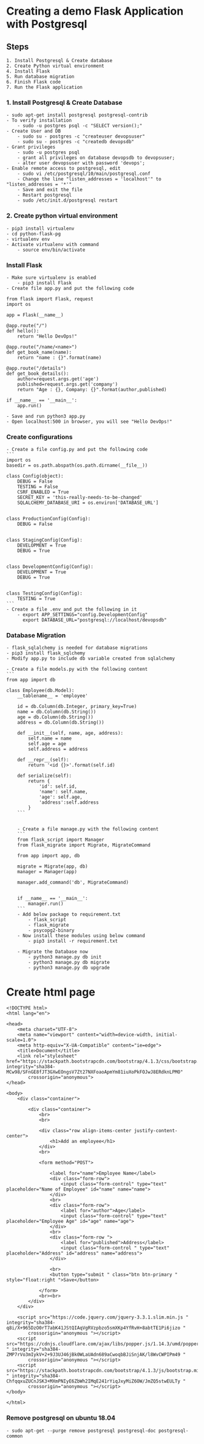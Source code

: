 # Creating a demo Flask Application with Postgresql

## Steps
	1. Install Postgresql & Create database
	2. Create Python virtual environment
	4. Install Flask
	5. Run database migration
	6. Finish Flask code
	7. Run the Flask application

### 1. Install Postgresql & Create Database
	- sudo apt-get install postgresql postgresql-contrib
	- To verify installation
		- sudo -u postgres psql -c "SELECT version();"
	- Create User and DB
		- sudo su - postgres -c "createuser devopsuser" 
		- sudo su - postgres -c "createdb devopsdb"
	- Grant privileges
		- sudo -u postgres psql
		- grant all privileges on database devopsdb to devopsuser;
		- alter user devopsuser with password 'devops';
	- Enable remote access to postgresql, edit 
		- sudo vi /etc/postgresql/10/main/postgresql.conf
		- Change the line "listen_addresses = 'localhost'" to "listen_addresses = '*'"
		- Save and exit the file
		- Restart postgresql
		- sudo /etc/init.d/postgresql restart

### 2. Create python virtual environment
	- pip3 install virtualenv
	- cd python-flask-pg
	- virtualenv env
	- Activate virtualenv with command 
		- source env/bin/activate

### Install Flask
	- Make sure virtualenv is enabled 
		- pip3 install Flask
	- Create file app.py and put the following code

```
from flask import Flask, request
import os

app = Flask(__name__)

@app.route("/")
def hello():
    return "Hello DevOps!"

@app.route("/name/<name>")
def get_book_name(name):
    return "name : {}".format(name)

@app.route("/details")
def get_book_details():
    author=request.args.get('age')
    published=request.args.get('company')
    return "Age : {}, Company: {}".format(author,published)

if __name__ == '__main__':
    app.run()
```

	- Save and run python3 app.py
	- Open localhost:500 in browser, you will see "Hello DevOps!"


### Create configurations
	- Create a file config.py and put the following code
	```
	import os
	basedir = os.path.abspath(os.path.dirname(__file__))

	class Config(object):
	    DEBUG = False
	    TESTING = False
	    CSRF_ENABLED = True
	    SECRET_KEY = 'this-really-needs-to-be-changed'
	    SQLALCHEMY_DATABASE_URI = os.environ['DATABASE_URL']


	class ProductionConfig(Config):
	    DEBUG = False


	class StagingConfig(Config):
	    DEVELOPMENT = True
	    DEBUG = True


	class DevelopmentConfig(Config):
	    DEVELOPMENT = True
	    DEBUG = True


	class TestingConfig(Config):
	    TESTING = True
    ```
    - Create a file .env and put the following in it
    	- export APP_SETTINGS="config.DevelopmentConfig"
		  export DATABASE_URL="postgresql://localhost/devopsdb"

### Database Migration
	- flask_sqlalchemy is needed for database migrations
	- pip3 install flask_sqlchemy
	- Modify app.py to include db variable created from sqlalchemy

	- Create a file models.py with the following content
	```
	from app import db

	class Employee(db.Model):
	    __tablename__ = 'employee'

	    id = db.Column(db.Integer, primary_key=True)
	    name = db.Column(db.String())
	    age = db.Column(db.String())
	    address = db.Column(db.String())

	    def __init__(self, name, age, address):
	        self.name = name
	        self.age = age
	        self.address = address

	    def __repr__(self):
	        return '<id {}>'.format(self.id)
	    
	    def serialize(self):
	        return {
	            'id': self.id, 
	            'name': self.name,
	            'age': self.age,
	            'address':self.address
	        }
        ```


        - Create a file manage.py with the following content
        ```
	    from flask_script import Manager
		from flask_migrate import Migrate, MigrateCommand

		from app import app, db

		migrate = Migrate(app, db)
		manager = Manager(app)

		manager.add_command('db', MigrateCommand)


		if __name__ == '__main__':
		    manager.run()
    	```
    	- Add below package to requirement.txt 
    		- flask_script
			- flask_migrate
			- psycopg2-binary
		- Now install these modules using below command
    		- pip3 install -r requirement.txt

    	- Migrate the Database now
    		- python3 manage.py db init
    		- python3 manage.py db migrate
    		- python3 manage.py db upgrade


# Create html page

```
<!DOCTYPE html>
<html lang="en">

<head>
    <meta charset="UTF-8">
    <meta name="viewport" content="width=device-width, initial-scale=1.0">
    <meta http-equiv="X-UA-Compatible" content="ie=edge">
    <title>Document</title>
    <link rel="stylesheet" href="https://stackpath.bootstrapcdn.com/bootstrap/4.1.3/css/bootstrap.min.css" integrity="sha384-MCw98/SFnGE8fJT3GXwEOngsV7Zt27NXFoaoApmYm81iuXoPkFOJwJ8ERdknLPMO"
        crossorigin="anonymous">
</head>

<body>
    <div class="container">

        <div class="container">
            <br>
            <br>

            <div class="row align-items-center justify-content-center">
                <h1>Add an employee</h1>
            </div>
            <br>

            <form method="POST">

                <label for="name">Employee Name</label>
                <div class="form-row">
                    <input class="form-control" type="text" placeholder="Name of Employee" id="name" name="name">
                </div>
                <br>
                <div class="form-row">
                    <label for="author">Age</label>
                    <input class="form-control" type="text" placeholder="Employee Age" id="age" name="age">
                </div>
                <br>
                <div class="form-row ">
                    <label for="published">Address</label>
                    <input class="form-control " type="text" placeholder="Address" id="address" name="address">
                </div>

                <br>
                <button type="submit " class="btn btn-primary " style="float:right ">Save</button>
            
            </form>
            <br><br>
        </div>
    </div>

    <script src="https://code.jquery.com/jquery-3.3.1.slim.min.js " integrity="sha384-q8i/X+965DzO0rT7abK41JStQIAqVgRVzpbzo5smXKp4YfRvH+8abtTE1Pi6jizo "
        crossorigin="anonymous "></script>
    <script src="https://cdnjs.cloudflare.com/ajax/libs/popper.js/1.14.3/umd/popper.min.js " integrity="sha384-ZMP7rVo3mIykV+2+9J3UJ46jBk0WLaUAdn689aCwoqbBJiSnjAK/l8WvCWPIPm49 "
        crossorigin="anonymous "></script>
    <script src="https://stackpath.bootstrapcdn.com/bootstrap/4.1.3/js/bootstrap.min.js " integrity="sha384-ChfqqxuZUCnJSK3+MXmPNIyE6ZbWh2IMqE241rYiqJxyMiZ6OW/JmZQ5stwEULTy "
        crossorigin="anonymous "></script>
</body>

</html>
```



### Remove postgresql on ubuntu 18.04
	- sudo apt-get --purge remove postgresql postgresql-doc postgresql-common
